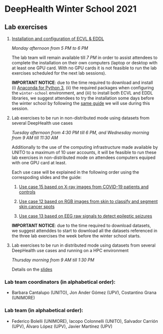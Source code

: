 # DeepHealth Winter School 2021
## Lab exercises

1. [Installation and configuration of ECVL & EDDL](01_installation)

    _Monday afternoon from 5 PM to 6 PM_

    The lab team will remain available till _7 PM_ in order to assist attendees to complete the installation on their own computers
    (laptop or desktop with at least one GPU card. With no GPU cards it is not feasible to run the lab exercises scheduled for
    the next lab sessions).

    **IMPORTANT NOTICE**: due to the time required to download and install
    (i) [Anaconda for Python 3](https://www.anaconda.com/products/individual),
    (ii) the required packages when configuring the `winter-school` environment, and
    (iii) to install both ECVL and EDDL libraries,
    we suggest attendees to try the installation some days before the winter school
    by following the [same guide](https://github.com/deephealthproject/winter-school/tree/main/lab/01_installation)
    we will use during this session.


2. Lab exercises to be run in non-distributed mode using datasets from several DeepHealth use cases

    _Tuesday afternoon from 4:30 PM till 6 PM, and Wednesday morning from 9 AM till 11:30 AM_

    Additionally to the use of the computing infrastructure made available by UNITO to a maximum of 10 user accounts,
    it will be feasible to run these lab exercises in non-distributed mode on attendees computers equiped with one GPU card at least.

    Each use case will be explained in the following order using the correspoding slides and the guide:
        
    1. [Use case 15 based on X-ray images from COVID-19 patients and controls](02_uc15_based_examples)

    2. [Use case 12 based on RGB images from skin to classify and segment skin cancer spots](03_uc12_based_examples)

    3. [Use case 13 based on EEG raw signals to detect epileptic seizures](04_uc13_based_examples)

    **IMPORTANT NOTICE**: due to the time required to download datasets, we suggest attenddes to start to download all the datasets
    referenced in the three lab exercises the week before the winter school starts.

3. Lab exercises to be run in distributed mode using datasets from several DeepHealth use cases and running on a HPC environment

    _Thursday morning from 9 AM till 1:30 PM_

    Details on the [slides](../slides/DeepHealth_HPCLab_WinterSchool.pptx)



### Lab team coordinators (in alphabetical order):

- Barbara Cantalupo (UNITO), Jon Ander G&oacute;mez (UPV), Costantino Grana (UNIMORE)

### Lab team (in alphabetical order):

- Federico Bolelli (UNIMORE),
  Iacopo Colonnelli (UNITO),
  Salvador Carri&oacute;n (UPV),
  &Aacute;lvaro L&oacute;pez (UPV),
  Javier Mart&iacute;nez (UPV)

